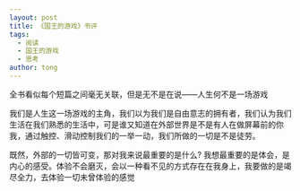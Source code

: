 ```yaml
---
layout: post
title: 《国王的游戏》书评
tags:
  - 阅读
  - 国王的游戏
  - 思考
author: tong
---
```


全书看似每个短篇之间毫无关联，但是无不是在说——人生何不是一场游戏

我们是人生这一场游戏的主角，我们以为我们是自由意志的拥有者，我们认为我们生活在我们熟悉的生活中，可是谁又知道在外部世界是不是有人在做屏幕前的你我，通过触控、滑动控制我们的一举一动，我们所做的一切是不是徒劳。

既然，外部的一切皆可变，那对我来说最重要的是什么? 我想最重要的是体会，是内心的感受。体验不会磨灭，会以一种看不见的方式存在在我身上，我要做的是竭尽全力，去体验一切未曾体验的感觉